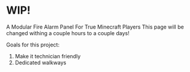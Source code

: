 # WIP!
A Modular Fire Alarm Panel For True Minecraft Players
This page will be changed withing a couple hours to a couple days!

Goals for this project:

1. Make it technician friendly
2. Dedicated walkways
